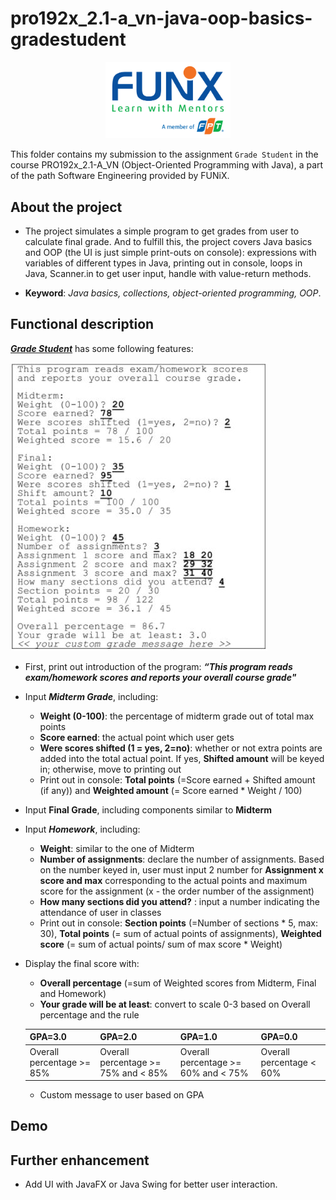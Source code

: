 # pro192x_2.1-a_vn-java-oop-basics-gradestudent


<p align="center"><a href="https://funix.edu.vn/gioi-thieu-funix/"><img src="/res/image/funix.png" width="200"/></a></p>

 This folder contains my submission to the assignment `Grade Student` in the course PRO192x_2.1-A_VN (Object-Oriented Programming with Java), a part of the path Software Engineering provided by FUNiX.



## About the project

- The project simulates a simple program to get grades from user to calculate final grade. And to fulfill this, the project covers Java basics and OOP (the UI is just simple print-outs on console): expressions with variables of different types in Java, printing out in console, loops in Java, Scanner.in to get user input, handle with value-return methods.

- **Keyword**: _Java basics, collections, object-oriented programming, OOP_.

## Functional description

<a href="PRO192x_Project 2_phupaFX07929@funix.edu.vn">_**Grade Student**_</a>  has some following features:

![](res/image/gradestudent_ex.JPG)

- First, print out introduction of the program: **_“This program reads exam/homework scores and reports your overall course grade"_**
- Input _**Midterm Grade**_, including:
  - **Weight (0-100)**: the percentage of midterm grade out of total max points
  - **Score earned**: the actual point which user gets
  - **Were scores shifted (1 = yes, 2=no)**: whether or not extra points are added into the total actual point. If yes, **Shifted amount** will be keyed in; otherwise, move to printing out
  - Print out in console: **Total points** (=Score earned + Shifted amount (if any)) and **Weighted amount** (= Score earned * Weight / 100)
- Input **Final Grade**, including components similar to **Midterm**
- Input _**Homework**_, including:
  - **Weight**: similar to the one of Midterm
  - **Number of assignments**: declare the number of assignments. Based on the number keyed in, user must input 2 number for **Assignment x score and max** corresponding to the actual points and maximum score for the assignment (x - the order number of the assignment)
  - **How many sections did you attend?** : input a number indicating the attendance of user in classes
  - Print out in console: **Section points** (=Number of sections * 5, max: 30), **Total points** (= sum of actual points of assignments), **Weighted score** (= sum of actual points/ sum of max score * Weight)

- Display the final score with:
  - **Overall percentage** (=sum of Weighted scores from Midterm, Final and Homework)
  - **Your grade will be at least**: convert to scale 0-3 based on Overall percentage and the rule

  | GPA=3.0    | GPA=2.0     |GPA=1.0     |GPA=0.0     |
  | :------------- | :------------- | :------------- |:------------- |
  | Overall percentage >= 85%     | Overall percentage >= 75% and < 85%       |Overall percentage >= 60% and < 75%       |Overall percentage < 60%       |

  - Custom message to user based on GPA

## Demo


## Further enhancement
- Add UI with JavaFX or Java Swing for better user interaction.
